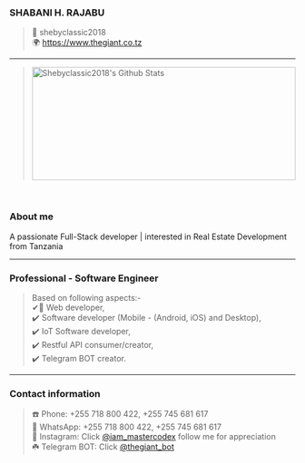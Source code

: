 ### SHABANI H. RAJABU
> 👤 shebyclassic2018 <br>
> 🌍 https://www.thegiant.co.tz

-----

> <img width=100% height=200px alt="Shebyclassic2018's Github Stats" src="https://github-readme-stats.vercel.app/api?username=shebyclassic2018&show_icons=true&hide_border=true&count_private=true" />  
<br>

### About me
A passionate Full-Stack developer | interested in Real Estate Development  from Tanzania




-----



### Professional - Software Engineer
> Based on following aspects:- <br>
>  ✔🏁 Web developer,<br>
>  ✔️ Software developer (Mobile - (Android, iOS) and Desktop),<br>
>  ✔️ IoT Software developer,<br>
>  ✔️ Restful API consumer/creator,<br>
>  ✔️ Telegram BOT creator.





-----


### Contact information
> ☎️ Phone: +255 718 800 422, +255 745 681 617 <br>
🌱 WhatsApp: +255 718 800 422, +255 745 681 617 <br>
🍁 Instagram: Click [@iam_mastercodex](https://www.instagram.com/iam_mastercodex/) follow me for appreciation<br>
☘️ Telegram BOT: Click [@thegiant_bot](http://t.me/iam_thegiant_bot)









 


